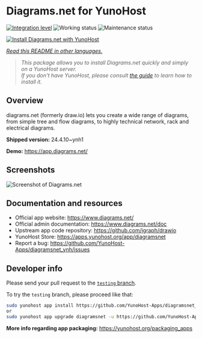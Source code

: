 <!--
N.B.: This README was automatically generated by <https://github.com/YunoHost/apps/tree/master/tools/readme_generator>
It shall NOT be edited by hand.
-->

# Diagrams.net for YunoHost

[![Integration level](https://dash.yunohost.org/integration/diagramsnet.svg)](https://dash.yunohost.org/appci/app/diagramsnet) ![Working status](https://ci-apps.yunohost.org/ci/badges/diagramsnet.status.svg) ![Maintenance status](https://ci-apps.yunohost.org/ci/badges/diagramsnet.maintain.svg)

[![Install Diagrams.net with YunoHost](https://install-app.yunohost.org/install-with-yunohost.svg)](https://install-app.yunohost.org/?app=diagramsnet)

*[Read this README in other languages.](./ALL_README.md)*

> *This package allows you to install Diagrams.net quickly and simply on a YunoHost server.*  
> *If you don't have YunoHost, please consult [the guide](https://yunohost.org/install) to learn how to install it.*

## Overview

diagrams.net (formerly draw.io) lets you create a wide range of diagrams, from simple tree and flow diagrams, to highly technical network, rack and electrical diagrams.


**Shipped version:** 24.4.10~ynh1

**Demo:** <https://app.diagrams.net/>

## Screenshots

![Screenshot of Diagrams.net](./doc/screenshots/screenshot.png)

## Documentation and resources

- Official app website: <https://www.diagrams.net/>
- Official admin documentation: <https://www.diagrams.net/doc>
- Upstream app code repository: <https://github.com/jgraph/drawio>
- YunoHost Store: <https://apps.yunohost.org/app/diagramsnet>
- Report a bug: <https://github.com/YunoHost-Apps/diagramsnet_ynh/issues>

## Developer info

Please send your pull request to the [`testing` branch](https://github.com/YunoHost-Apps/diagramsnet_ynh/tree/testing).

To try the `testing` branch, please proceed like that:

```bash
sudo yunohost app install https://github.com/YunoHost-Apps/diagramsnet_ynh/tree/testing --debug
or
sudo yunohost app upgrade diagramsnet -u https://github.com/YunoHost-Apps/diagramsnet_ynh/tree/testing --debug
```

**More info regarding app packaging:** <https://yunohost.org/packaging_apps>
